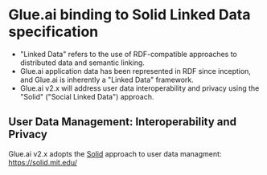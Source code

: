 # Glue.ai binding to Solid Linked Data specification

+ "Linked Data" refers to the use of RDF-compatible approaches to distributed data and semantic linking.
+ Glue.ai application data has been represented in RDF since inception, and Glue.ai is inherently a "Linked Data" framework.
+ Glue.ai v2.x will address user data interoperability and privacy using the "Solid" ("Social Linked Data") approach.

## User Data Management:  Interoperability and Privacy

Glue.ai v2.x adopts the [Solid](https://solid.mit.edu/) approach to user data managment:   https://solid.mit.edu/  
